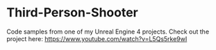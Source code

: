 # Third-Person-Shooter
Code samples from one of my Unreal Engine 4 projects.
Check out the project here: 
https://www.youtube.com/watch?v=L5Qs5rke9wI
